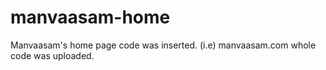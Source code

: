 # manvaasam-home

Manvaasam's home page code was inserted. (i.e) manvaasam.com whole code was uploaded.
